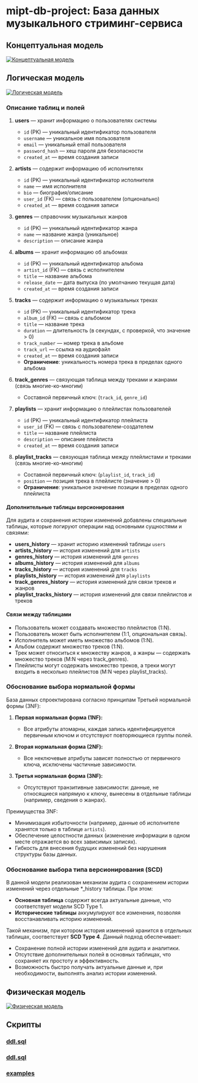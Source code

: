 # mipt-db-project: База данных музыкального стриминг-сервиса

## Концептуальная модель

[![Концептуальная модель](models/concept.drawio.png)](models/concept.drawio.png)

## Логическая модель

[![Логическая модель](models/logic.pgerd.png)](models/logic.pgerd.png)

### Описание таблиц и полей

1. **users** — хранит информацию о пользователях системы
   - `id` (PK) — уникальный идентификатор пользователя
   - `username` — уникальное имя пользователя
   - `email` — уникальный email пользователя
   - `password_hash` — хеш пароля для безопасности
   - `created_at` — время создания записи

2. **artists** — содержит информацию об исполнителях
   - `id` (PK) — уникальный идентификатор исполнителя
   - `name` — имя исполнителя
   - `bio` — биография/описание
   - `user_id` (FK) — связь с пользователем (опционально)
   - `created_at` — время создания записи

3. **genres** — справочник музыкальных жанров
   - `id` (PK) — уникальный идентификатор жанра
   - `name` — название жанра (уникальное)
   - `description` — описание жанра

4. **albums** — хранит информацию об альбомах
   - `id` (PK) — уникальный идентификатор альбома
   - `artist_id` (FK) — связь с исполнителем
   - `title` — название альбома
   - `release_date` — дата выпуска (по умолчанию текущая дата)
   - `created_at` — время создания записи

5. **tracks** — содержит информацию о музыкальных треках
   - `id` (PK) — уникальный идентификатор трека
   - `album_id` (FK) — связь с альбомом
   - `title` — название трека
   - `duration` — длительность (в секундах, с проверкой, что значение > 0)
   - `track_number` — номер трека в альбоме
   - `track_url` — ссылка на аудиофайл
   - `created_at` — время создания записи
   - **Ограничение**: уникальность номера трека в пределах одного альбома

6. **track_genres** — связующая таблица между треками и жанрами (связь многие-ко-многим)
   - Составной первичный ключ: (`track_id`, `genre_id`)

7. **playlists** — хранит информацию о плейлистах пользователей
   - `id` (PK) — уникальный идентификатор плейлиста
   - `user_id` (FK) — связь с пользователем-создателем
   - `title` — название плейлиста
   - `description` — описание плейлиста
   - `created_at` — время создания записи

8. **playlist_tracks** — связующая таблица между плейлистами и треками (связь многие-ко-многим)
   - Составной первичный ключ: (`playlist_id`, `track_id`)
   - `position` — позиция трека в плейлисте (значение > 0)
   - **Ограничение**: уникальное значение позиции в пределах одного плейлиста

#### Дополнительные таблицы версионирования

Для аудита и сохранения истории изменений добавлены специальные таблицы, которые логируют операции над основными сущностями и связями:

- **users_history** — хранит историю изменений таблицы `users`
- **artists_history** — история изменений для `artists`
- **genres_history** — история изменений для `genres`
- **albums_history** — история изменений для `albums`
- **tracks_history** — история изменений для `tracks`
- **playlists_history** — история изменений для `playlists`
- **track_genres_history** — история изменений для связи треков и жанров
- **playlist_tracks_history** — история изменений для связи плейлистов и треков

#### Связи между таблицами

- Пользователь может создавать множество плейлистов (1:N).
- Пользователь может быть исполнителем (1:1, опциональная связь).
- Исполнитель может иметь множество альбомов (1:N).
- Альбом содержит множество треков (1:N).
- Трек может относиться к множеству жанров, а жанры — содержать множество треков (M:N через track_genres).
- Плейлисты могут содержать множество треков, а треки могут входить в несколько плейлистов (M:N через playlist_tracks).

### Обоснование выбора нормальной формы

База данных спроектирована согласно принципам Третьей нормальной формы (3NF):

1. **Первая нормальная форма (1NF):**
   - Все атрибуты атомарны, каждая запись идентифицируется первичным ключом и отсутствуют повторяющиеся группы полей.

2. **Вторая нормальная форма (2NF):**
   - Все неключевые атрибуты зависят полностью от первичного ключа, исключены частичные зависимости.

3. **Третья нормальная форма (3NF):**
   - Отсутствуют транзитивные зависимости: данные, не относящиеся напрямую к ключу, вынесены в отдельные таблицы (например, сведения о жанрах).

Преимущества 3NF:
- Минимизация избыточности (например, данные об исполнителе хранятся только в таблице `artists`).
- Обеспечение целостности данных (изменение информации в одном месте отражается во всех зависимых записях).
- Гибкость для внесения будущих изменений без нарушения структуры базы данных.

### Обоснование выбора типа версионирования (SCD)

В данной модели реализован механизм аудита с сохранением истории изменений через отдельные *_history таблицы. При этом:

- **Основная таблица** содержит всегда актуальные данные, что соответствует модели SCD Type 1.
- **Исторические таблицы** аккумулируют все изменения, позволяя восстанавливать историю изменений.

Такой механизм, при котором история изменений хранится в отдельных таблицах, соответствует **SCD Type 4**. Данный подход обеспечивает:
- Сохранение полной истории изменений для аудита и аналитики.
- Отсутствие дополнительных полей в основных таблицах, что сохраняет их простоту и эффективность.
- Возможность быстро получать актуальные данные и, при необходимости, выполнять анализ истории изменений.

## Физическая модель

[![Физическая модель](models/phys.pgerd.png)](models/phys.pgerd.png)

## Скрипты

### [ddl.sql](scripts/ddl.sql)

### [ddl.sql](scripts/dml.sql)

### [examples](scripts/examples)

